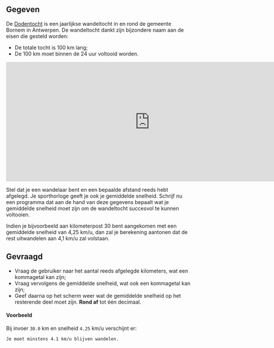 ## Gegeven
De <a href="https://nl.wikipedia.org/wiki/Dodentocht_Bornem" target="_blank">Dodentocht</a> is een jaarlijkse wandeltocht in en rond de gemeente Bornem in Antwerpen. De wandeltocht dankt zijn bijzondere naam aan de eisen die gesteld worden:

- De totale tocht is 100 km lang;
- De 100 km moet binnen de 24 uur voltooid worden.

<div class="hidden-print">
    <div class="dodona-centered-group">
    <iframe width="784" height="327" src="https://www.youtube.com/embed/_fvof1-mDGo?si=ckHbGITSrLdSvajA" title="Dodentocht 2022" frameborder="0" allow="accelerometer; autoplay; clipboard-write; encrypted-media; gyroscope; picture-in-picture" allowfullscreen></iframe>
    </div>
</div>

Stel dat je een wandelaar bent en een bepaalde afstand reeds hebt afgelegd. Je sporthorloge geeft je ook je gemiddelde snelheid. Schrijf nu een programma dat aan de hand van deze gegevens bepaalt wat je gemiddelde snelheid moet zijn om de wandeltocht succesvol te kunnen voltooien.

Indien je bijvoorbeeld aan kilometerpost 30 bent aangekomen met een gemiddelde snelheid van 4,25 km/u, dan zal je berekening aantonen dat de rest uitwandelen aan 4,1 km/u zal volstaan.

## Gevraagd

- Vraag de gebruiker naar het aantal reeds afgelegde kilometers, wat een kommagetal kan zijn;
- Vraag vervolgens de gemiddelde snelheid, wat ook een kommagetal kan zijn; 
- Geef daarna op het scherm weer wat de gemiddelde snelheid op het resterende deel moet zijn. **Rond af** tot één decimaal.

#### Voorbeeld

Bij invoer `30.0` km en snelheid `4.25` km/u verschijnt er:

```
Je moet minstens 4.1 km/u blijven wandelen.
```
